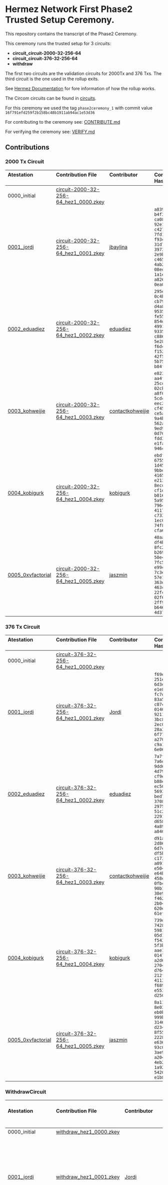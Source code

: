 # Hermez Network First Phase2 Trusted Setup Ceremony.

This repository contains the transcript of the Phase2 Ceremony.

This ceremony runs the trusted setup for 3 circuits:

* **circuit_circuit-2000-32-256-64**
* **circuit_circuit-376-32-256-64**
* **withdraw**

The first two circuits are the validation circuits for 2000Tx and 376 Txs.  The third circuit is the one used in the rollup exits.

See [Hermez Documentation](https://docs.hermez.io/#/) for fore information of how the rollup works.

The Circom circuits can be found in [circuits](https://github.com/hermeznetwork/circuits).

For this ceremony we used the tag `phase2ceremony_1` with commit value  `16f791efd259f2b158bc48b1911ab94ac1e53d36`

For contributing to the ceremony see: [CONTRIBUTE.md](CONTRIBUTE.md)

For verifying the ceremony see: [VERIFY.md](VERIFY.md)

## Contributions

### 2000 Tx Circuit

| Atestation<br>&nbsp; | Contribution File<br>&nbsp; | Contributor<br>&nbsp; | Contribution Hash &nbsp; &nbsp; &nbsp; &nbsp; &nbsp; &nbsp; |
|:-----|:------------ |:-----|:--------------------------------------|
| 0000_initial | [circuit-2000-32-256-64_hez1_0000.zkey](https://hermez.s3-eu-west-1.amazonaws.com/circuit-2000-32-256-64_hez1_0000.zkey)     | |
| [0001_jordi](https://github.com/hermeznetwork/phase2ceremony_1/tree/main/0001_jordi) | [circuit-2000-32-256-64_hez1_0001.zkey](https://hermez.s3-eu-west-1.amazonaws.com/circuit-2000-32-256-64_hez1_0001.zkey)     | [jbaylina](https://keybase.io/jbaylina)  | `a8393a38 b4f3607a`<br>`ca08a629 92e1ac25`<br>`c4274c2f 7fd1828f`<br>`f93c655d 31d7e4cf`<br>`39731c5e 2e9be49b`<br>`c46580a4 4ab291a6`<br>`08ed8beb 1a1e3215`<br>`a826485e 0ea06b38` |
| [0002_eduadiez](https://github.com/hermeznetwork/phase2ceremony_1/tree/main/0002_eduadiez) | [circuit-2000-32-256-64_hez1_0002.zkey](https://hermez.s3-eu-west-1.amazonaws.com/circuit-2000-32-256-64_hez1_0002.zkey)     | [eduadiez](https://keybase.io/eduadiez)  | `295e7ada 0c4bb771`<br>`cb792700 d4a81730`<br>`95350191 fe55d1ad`<br>`854d9abc 4991ccd6`<br>`9335269a c886f48a`<br>`5e28efef f6dc25c3`<br>`f1527ca5 42f5f32d`<br>`5b756870 b84f30b7` |
| [0003_kohweijie](https://github.com/hermeznetwork/phase2ceremony_1/tree/main/0003_kohweijie) | [circuit-2000-32-256-64_hez1_0003.zkey](https://hermez.s3-eu-west-1.amazonaws.com/circuit-2000-32-256-64_hez1_0003.zkey)     | [contactkohweijie](https://keybase.io/contactkohweijie)  | `e8232b4e aa4fb6ca`<br>`25cdcef7 02cb98e9`<br>`a8f06cf5 5cdcc296`<br>`eec200dc cf4507b3`<br>`ce5a1483 9a4b97ad`<br>`562a6d93 9ed92fa3`<br>`0d707e18 fdd3c598`<br>`e1fa2d3f 946c6747` |
| [0004_kobigurk](https://github.com/hermeznetwork/phase2ceremony_1/tree/main/0004_kobigurk) | [circuit-2000-32-256-64_hez1_0004.zkey](https://hermez.s3-eu-west-1.amazonaws.com/circuit-2000-32-256-64_hez1_0004.zkey)     | [kobigurk](https://keybase.io/kobigurk)  | `ebdfbdf4 6755d8df`<br>`1d45808d 9bbdfe41`<br>`416521aa e2138ce7`<br>`8ecd9850 cf1de8dc`<br>`b0163bce 5a95e542`<br>`79643da9 4117d7f7`<br>`c7336674 1ec0eb37`<br>`74f85152 cfa61554` |
| [0005_0xvfactorial](https://github.com/hermeznetwork/phase2ceremony_1/tree/main/0005_0xvfactorial) | [circuit-2000-32-256-64_hez1_0005.zkey](https://hermez.s3-eu-west-1.amazonaws.com/circuit-2000-32-256-64_hez1_0005.zkey)     | [jaszmin](https://keybase.io/jaszmin)  | `40aa4973 df4b2443`<br>`8fc28424 b269ce4f`<br>`50e4adbd 7fc56f05`<br>`e99c1feb 7c3e6d2b`<br>`57e1b8e9 363df25f`<br>`463c40d1 22fcf366`<br>`02f6b7e5 2ff91fce`<br>`b646403f 4d37b30f` |

### 376 Tx Circuit

| Atestation<br>&nbsp; | Contribution File<br>&nbsp; | Contributor<br>&nbsp; | Contribution Hash &nbsp; &nbsp; &nbsp; &nbsp; |
|:-----|:------------ |:-----|:--------------------------------------|
| 0000_initial | [circuit-376-32-256-64_hez1_0000.zkey](https://hermez.s3-eu-west-1.amazonaws.com/circuit-376-32-256-64_hez1_0000.zkey)     | |
| [0001_jordi](https://github.com/hermeznetwork/phase2ceremony_1/tree/main/0001_jordi) | [circuit-376-32-256-64_hez1_0001.zkey](https://hermez.s3-eu-west-1.amazonaws.com/circuit-376-32-256-64_hez1_0001.zkey)     | [Jordi](https://keybase.io/jbaylina)  | `f69ea0f7 251ed117`<br>`6d3e2b05 e1e814c4`<br>`fc7d764f 83a5f00c`<br>`c07c0ee1 0140cb46`<br>`9211ab52 3bc8ab0d`<br>`2ec0e6ee 28a310fd`<br>`6f776e24 a270e83f`<br>`c9a1777f 6e0680ea`|
| [0002_eduadiez](https://github.com/hermeznetwork/phase2ceremony_1/tree/main/0002_eduadiez) | [circuit-376-32-256-64_hez1_0002.zkey](https://hermez.s3-eu-west-1.amazonaws.com/circuit-376-32-256-64_hez1_0002.zkey)     | [eduadiez](https://keybase.io/eduadiez)  | `7a7f023f 7a6d0d25`<br>`9dd6b907 4d79f238`<br>`cf9ebefd b88e5e57`<br>`ec50e58d 5693d627`<br>`bed74f02 37084cbd`<br>`29758bf8 51c2a96d`<br>`2291a5e1 d658c217`<br>`4a89cea7 a840aca5` |
| [0003_kohweijie](https://github.com/hermeznetwork/phase2ceremony_1/tree/main/0003_kohweijie) | [circuit-376-32-256-64_hez1_0003.zkey](https://hermez.s3-eu-west-1.amazonaws.com/circuit-376-32-256-64_hez1_0003.zkey)     | [contactkohweijie](https://keybase.io/contactkohweijie)  | `d91a93c1 2d86371d`<br>`6d7e249e df5bfadf`<br>`c1730bce a091ef6c`<br>`e50448ce e64b6408`<br>`458ea025 0fbc0a91`<br>`90b1e0d8 30e930b2`<br>`f462c17f 2b04bf15`<br>`620e0836 61efd302` |
| [0004_kobigurk](https://github.com/hermeznetwork/phase2ceremony_1/tree/main/0004_kobigurk) | [circuit-376-32-256-64_hez1_0004.zkey](https://hermez.s3-eu-west-1.amazonaws.com/circuit-376-32-256-64_hez1_0004.zkey)     | [kobigurk](https://keybase.io/kobigurk)  | `739d64d8 7428fa36`<br>`598198bb 05d17719`<br>`f543ec09 5f3b8ee6`<br>`aae163c7 01479393`<br>`a2d69947 2704f297`<br>`d7642993 212f395c`<br>`4113461f f689fab8`<br>`e553d88f d250e76f` |
| [0005_0xvfactorial](https://github.com/hermeznetwork/phase2ceremony_1/tree/main/0005_0xvfactorial) | [circuit-376-32-256-64_hez1_0005.zkey](https://hermez.s3-eu-west-1.amazonaws.com/circuit-376-32-256-64_hez1_0005.zkey)     | [jaszmin](https://keybase.io/jaszmin)  | `8a11a0cc 8e03d7f4`<br>`eb0ba810 999b724b`<br>`3146a002 d2341150`<br>`8f5578c0 2228b8ce`<br>`e6369da6 93c0bd78`<br>`3ae97b6a a204240c`<br>`4eb2dd03 1a92d181`<br>`542026aa e1b80ef3` |


### WithdrawCircuit

| Atestation<br>&nbsp; | Contribution File<br>&nbsp; | Contributor<br>&nbsp; | Contribution Hash &nbsp; &nbsp; &nbsp; &nbsp; &nbsp; &nbsp; &nbsp; &nbsp; &nbsp; &nbsp; &nbsp; &nbsp;&nbsp; &nbsp; <br> &nbsp; |
|:-----|:------------ |:-----|:--------------------------------------|
| 0000_initial | [withdraw_hez1_0000.zkey](https://hermez.s3-eu-west-1.amazonaws.com/withdraw_hez1_0000.zkey)     | |
| [0001_jordi](https://github.com/hermeznetwork/phase2ceremony_1/tree/main/0001_jordi) | [withdraw_hez1_0001.zkey](https://hermez.s3-eu-west-1.amazonaws.com/withdraw_hez1_0001.zkey)     | [Jordi](https://keybase.io/jbaylina)  |     `25b83ba8 1db23b31`<br>`ddd54f03 cfa7723c`<br>`2229320c a075b8fc`<br>`8d04b186 acd140db`<br>`43b1d398 266861f6`<br>`2e82da13 6bf8bf06`<br>`77512609 ab2cb254`<br>`e3d3e8b4 448299ad`|
| [0002_eduadiez](https://github.com/hermeznetwork/phase2ceremony_1/tree/main/0002_eduadiez) | [withdraw_hez1_0002.zkey](https://hermez.s3-eu-west-1.amazonaws.com/withdraw_hez1_0002.zkey)     | [eduadiez](https://keybase.io/eduadiez)  | `4ea15ed5 363c2561`<br>`305acf41 a8fa52a6`<br>`8820ba40 3e960467`<br>`1d386b07 195de3dd`<br>`01d59ab4 49e72d5c`<br>`3c429ec0 e707fb4c`<br>`9b8d9287 9492a299`<br>`ea36039f b980e7fe` |
| [0003_kohweijie](https://github.com/hermeznetwork/phase2ceremony_1/tree/main/0003_kohweijie) | [withdraw_hez1_0003.zkey](https://hermez.s3-eu-west-1.amazonaws.com/withdraw_hez1_0003.zkey)     | [contactkohweijie](https://keybase.io/contactkohweijie)  | `39b8bc7f 213fdff6`<br>`d253da9f 3ea547bf`<br>`32185495 92d73d60`<br>`3bf44c61 b2cdbcfc`<br>`4f68b634 39424289`<br>`fcdbd46e d4372eb7`<br>`cec1dc2f d889938f`<br>`caca994b 56abe2dc` |
| [0004_kobigurk](https://github.com/hermeznetwork/phase2ceremony_1/tree/main/0004_kobigurk) | [withdraw_hez1_0004.zkey](https://hermez.s3-eu-west-1.amazonaws.com/withdraw_hez1_0004.zkey)     | [kobigurk](https://keybase.io/kobigurk)  | `f8e3b296 4624993e`<br>`c78b7357 5c75422c`<br>`9e2551e0 19e5b5d4`<br>`42d71777 393d8087`<br>`1640829d 2cee91ba`<br>`ca4c8fc3 339d666c`<br>`acd4e967 224d1c32`<br>`a2a3f0eb f86901d2` |
| [0005_0xvfactorial](https://github.com/hermeznetwork/phase2ceremony_1/tree/main/0005_0xvfactorial) | [withdraw_hez1_0005.zkey](https://hermez.s3-eu-west-1.amazonaws.com/withdraw_hez1_0005.zkey)     | [jaszmin](https://keybase.io/jaszmin)  | `aaf2d394 b94e3f7e`<br>`4f115ffc 3e5acda0`<br>`ac8526c7 f95598fc`<br>`7044682b 7946d0bb`<br>`69910e92 c2882108`<br>`32cfac49 82152ecb`<br>`b55ef090 0bef273e`<br>`54944277 c9c879a2` |
